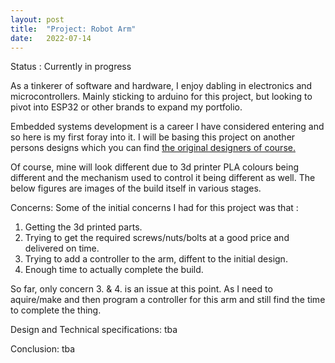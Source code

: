 ```yaml
---
layout: post
title:  "Project: Robot Arm"
date:   2022-07-14 
---
```


Status : Currently in progress

As a tinkerer of software and hardware, I enjoy dabling in electronics and microcontrollers.
Mainly sticking to arduino for this project, but looking to pivot into ESP32 or other brands to 
expand my portfolio.

Embedded systems development is a career I have considered entering and so here is my first foray into
it. I will be basing this project on another persons designs which you can find  <a href='https://www.instructables.com/EEZYbotARM/'> the original designers of course.</a>

Of course, mine will look different due to 3d printer PLA colours being different and the mechanism used to control it being different as well. The below figures are images of the build itself in various stages.

Concerns:
Some of the initial concerns I had for this project was that :

1. Getting the 3d printed parts.
2. Trying to get the required screws/nuts/bolts at a good price and delivered on time.
3. Trying to add a controller to the arm, diffent to the initial design.
4. Enough time to actually complete the build.

So far, only concern 3. & 4. is an issue at this point. As I need to aquire/make and then
program a controller for this arm and still find the time to complete the thing.

Design and Technical specifications:
tba

Conclusion:
tba

